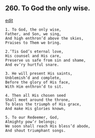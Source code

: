 
## 260.  To God the only wise.
[edit](https://docs.google.com/document/d/1n5H1Bo_GkSqPbnjpA8hXtETg0AAbEy1r/edit?mode=html)



    1. To God, the only wise,
    Father, and Son, we sing,
    And high enthron’d above the skies, 
    Praises to Them we bring.

    2.’Tis God’s eternal love,
    His counsel and His care,
    Preserve us safe from sin and shame, 
    And ev’ry hurtful snare.

    3. He will present His saints,
    Unblemish’d and complete,
    Before the glory of His face,
    With Him enthron’d to sit.

    4. Then all His chosen seed
    Shall meet around the throne,
    To bless the triumph of His grace, 
    And make His glories known,

    5. To our Redeemer, God,
    Almighty pow’r belongs;
    We soon shall reach His bless’d abode, 
    And shout triumphant songs.
